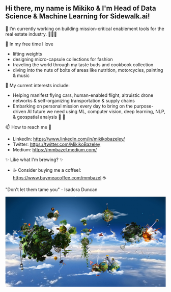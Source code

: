 <!--
**MMBazel/MMBazel** is a ✨ _special_ ✨ repository because its `README.md` (this file) appears on your GitHub profile.

Here are some ideas to get you started:

-->

## Hi there, my name is Mikiko & I'm Head of Data Science & Machine Learning for Sidewalk.ai! 

🔭 I’m currently working on building mission-critical enablement tools for the real estate industry. 👩🏻‍💻



🌱 In my free time I love
  * lifting weights  
  * designing micro-capsule collections for fashion 
  * traveling the world through my taste buds and cookbook collection 
  * diving into the nuts of bolts of areas like nutrition, motorcycles, painting & music

🤔  My current interests include: 
  * Helping manifest flying cars, human-enabled flight, altruistic drone networks & self-organizing transportation & supply chains
  * Embarking on personal mission every day to bring on the purpose-driven AI future we need using ML, computer vision, deep learning, NLP, & geospatial analysis 🚀 🤖

📫 How to reach me 💬 
  * LinkedIn: https://www.linkedin.com/in/mikikobazeley/
  * Twitter: https://twitter.com/MikikoBazeley
  * Medium: https://mmbazel.medium.com/

✨ Like what I'm brewing? ✨
  * ☕ Consider buying me a coffee!: https://www.buymeacoffee.com/mmbazel ☕


"Don't let them tame you" - Isadora Duncan



![](10454984_1466723740241857_1207245537699788407_o.jpg?raw=true)

